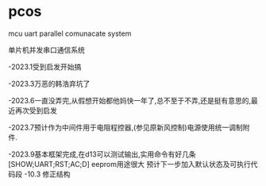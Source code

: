 # pcos
mcu uart parallel comunacate system

单片机并发串口通信系统

-2023.1受到启发开始搞

-2023.3万恶的韩浩弃坑了

-2023.6一直没弄完,从假想开始都他妈快一年了,总不至于不弄,还是挺有意思的,最近再次受到启发

-2023.7预计作为中间件用于电阻程控器,(参见原新风控制)电源使用统一调制附件.

-2023.9基本框架完成,在d13可以测试输出,实用命令有好几条 [SHOW;UART;RST;AC;D]  eeprom用途很大 预计下一步加入默认状态及可执行代码段
-10.3 修正结构
